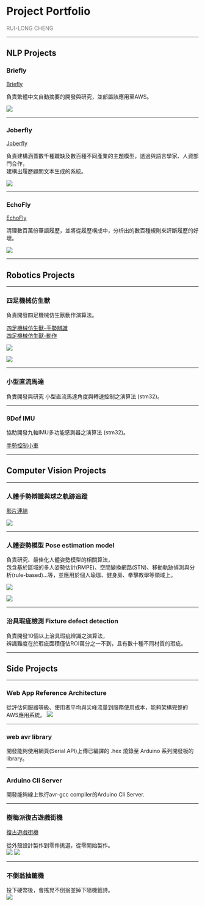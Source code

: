 # Project Portfolio
<font color=gray>RUI-LONG CHENG<br> </font>

---


## NLP Projects<br>

### Briefly <br>
[Briefly](https://www.flyingcrazyer.com/briefly-beta)

負責繁體中文自動摘要的開發與研究，並部屬該應用至AWS。<br>

![](https://i.imgur.com/IksuTEc.png)


---



### Joberfly <br>
[Joberfly](https://www.flyingcrazyer.com/briefly-beta)

負責建構涵蓋數千種職缺及數百種不同產業的主題模型，透過與語言學家、人資部門合作，<br>
建構出履歷顧問文本生成的系統。<br>

![](https://i.imgur.com/cXOHoTm.png)

---


### EchoFly <br>
[EchoFly](https://www.flyingcrazyer.com/echofly-beta)

清理數百萬份華語履歷，並將從履歷構成中，分析出的數百種規則來評斷履歷的好壞。

![](https://i.imgur.com/DltQGGx.png)

---


## Robotics Projects<br>

---


### 四足機械仿生獸

負責開發四足機械仿生獸動作演算法。

[四足機械仿生獸-手勢辨識](https://youtu.be/q66Qkyj64FU) <br>
[四足機械仿生獸-動作](https://youtu.be/SlUd5C5utTQ)

![](https://i.imgur.com/KSWSMg8.jpg)

![](https://i.imgur.com/16gRiId.jpg)


---


### 小型直流馬達

負責開發與研究 小型直流馬達角度與轉速控制之演算法 (stm32)。


---


### 9Dof IMU

協助開發九軸IMU多功能感測器之演算法 (stm32)。

[手勢控制小車](https://youtu.be/i4-qzTmbcxg)

---


## Computer Vision Projects<br>

---


### 人體手勢辨識與球之軌跡追蹤<br>
[影片連結](https://youtu.be/7nLFnW4Xk6E)

![](https://i.imgur.com/7zeEeHi.jpg)

---


### 人體姿勢模型 Pose estimation model

負責研究、最佳化人體姿勢模型的相關算法，<br>
包含基於區域的多人姿勢估計(RMPE)、空間變換網路(STN)、移動軌跡偵測與分析(rule-based)...等，並應用於個人瑜珈、健身房、拳擊教學等領域上。

![](https://i.imgur.com/E7V4LaM.png)

![](https://i.imgur.com/q0gUwsj.jpg)

---


### 治具瑕疵檢測 Fixture defect detection

負責開發10個以上治具瑕疵辨識之演算法，<br>
辨識難度在於瑕疵面積僅佔ROI萬分之一不到，且有數十種不同材質的瑕疵。


---


## Side Projects<br>

---


### Web App Reference Architecture

從評估伺服器等級、使用者平均與尖峰流量到服務使用成本，能夠架構完整的AWS應用系統。
![](https://i.imgur.com/gNirLqb.png)


---



### web avr library

開發能夠使用網頁(Serial API)上傳已編譯的 .hex 燒錄至 Arduino 系列開發板的library。


---



### Arduino Cli Server

開發能夠線上執行avr-gcc compiler的Arduino Cli Server.


---



### 樹梅派復古遊戲街機  <br>
[復古遊戲街機](https://www.dcard.tw/f/handicrafts/p/228119219)<br>

從外殼設計製作到零件挑選，從零開始製作。<br>
![](https://i.imgur.com/qL39BQ0.jpg)
![](https://i.imgur.com/675UdGs.jpg)


---


### 不倒翁抽籤機<br>

投下硬幣後，會搖晃不倒翁並掉下隨機籤詩。<br>
![](https://i.imgur.com/CHsar3Z.jpg)

